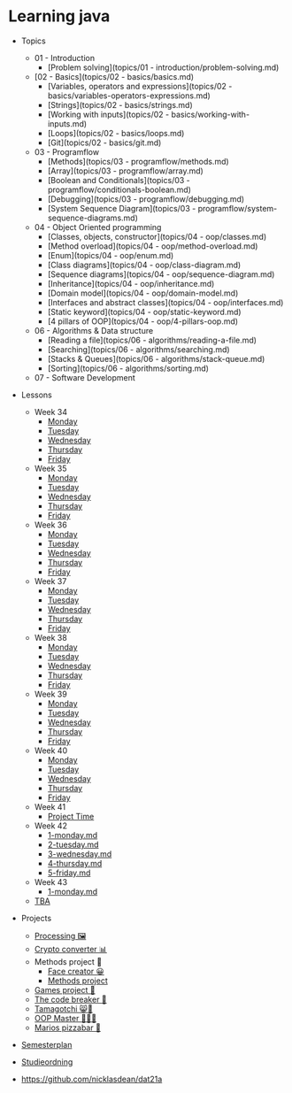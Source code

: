 # Learning java

- Topics
  - 01 - Introduction
    - [Problem solving](topics/01 - introduction/problem-solving.md)
  - [02 - Basics](topics/02 - basics/basics.md)
    - [Variables, operators and expressions](topics/02 - basics/variables-operators-expressions.md)
    - [Strings](topics/02 - basics/strings.md)
    - [Working with inputs](topics/02 - basics/working-with-inputs.md)
    - [Loops](topics/02 - basics/loops.md)
    - [Git](topics/02 - basics/git.md)
  - 03 - Programflow
    - [Methods](topics/03 - programflow/methods.md)
    - [Array](topics/03 - programflow/array.md)
    - [Boolean and Conditionals](topics/03 - programflow/conditionals-boolean.md)
    - [Debugging](topics/03 - programflow/debugging.md)
    - [System Sequence Diagram](topics/03 - programflow/system-sequence-diagrams.md) 
  - 04 - Object Oriented programming
    - [Classes, objects, constructor](topics/04 - oop/classes.md)
    - [Method overload](topics/04 - oop/method-overload.md)
    - [Enum](topics/04 - oop/enum.md)
    - [Class diagrams](topics/04 - oop/class-diagram.md)
    - [Sequence diagrams](topics/04 - oop/sequence-diagram.md)
    - [Inheritance](topics/04 - oop/inheritance.md)
    - [Domain model](topics/04 - oop/domain-model.md)
    - [Interfaces and abstract classes](topics/04 - oop/interfaces.md)
    - [Static keyword](topics/04 - oop/static-keyword.md)
    - [4 pillars of OOP](topics/04 - oop/4-pillars-oop.md)
  - 06 - Algorithms & Data structure
    -  [Reading a file](topics/06 - algorithms/reading-a-file.md)
    -  [Searching](topics/06 - algorithms/searching.md) 
    -  [Stacks & Queues](topics/06 - algorithms/stack-queue.md) 
    -  [Sorting](topics/06 - algorithms/sorting.md) 
  - 07 - Software Development
- Lessons
  - Week 34
    - [Monday](lessons/week-01/1-monday.md)
    - [Tuesday](lessons/week-01/2-tuesday.md)
    - [Wednesday](lessons/week-01/3-wednesday.md)
    - [Thursday](lessons/week-01/4-thursday.md)
    - [Friday](lessons/week-01/5-friday.md)
  - Week 35
    - [Monday](lessons/week-02/1-monday.md)
    - [Tuesday](lessons/week-02/2-tuesday.md)
    - [Wednesday](lessons/week-02/3-wednesday.md)
    - [Thursday](lessons/week-02/4-thursday.md)
    - [Friday](lessons/week-02/5-friday.md)
  - Week 36
    - [Monday](lessons/week-03/1-monday.md)
    - [Tuesday](lessons/week-03/2-tuesday.md)
    - [Wednesday](lessons/week-03/3-wednesday.md)
    - [Thursday](lessons/week-03/4-thursday.md)
    - [Friday](lessons/week-03/5-friday.md)
  - Week 37
    - [Monday](lessons/week-04/1-monday.md)
    - [Tuesday](lessons/week-04/2-tuesday.md)
    - [Wednesday](lessons/week-04/3-wednesday.md)
    - [Thursday](lessons/week-04/4-thursday.md)
    - [Friday](lessons/week-04/5-friday.md)
  - Week 38
    - [Monday](lessons/week-05/1-monday.md)
    - [Tuesday](lessons/week-05/2-tuesday.md)
    - [Wednesday](lessons/week-05/3-wednesday.md)
    - [Thursday](lessons/week-05/4-thursday.md)
    - [Friday](lessons/week-05/5-friday.md)
  - Week 39
    - [Monday](lessons/week-06/1-monday.md)
    - [Tuesday](lessons/week-06/2-tuesday.md)
    - [Wednesday](lessons/week-06/3-wednesday.md)
    - [Thursday](lessons/week-06/4-thursday.md)
    - [Friday](lessons/week-06/5-friday.md)
  - Week 40
    - [Monday](lessons/week-07/1-monday.md)
    - [Tuesday](lessons/week-07/2-tuesday.md)
    - [Wednesday](lessons/week-07/3-wednesday.md)
    - [Thursday](lessons/week-07/4-thursday.md)
    - [Friday](lessons/week-07/5-friday.md)
  - Week 41
    - [Project Time](lessons/week-08/project-time.md)
  - Week 42
    -  [1-monday.md](lessons/week-09/1-monday.md)
    -  [2-tuesday.md](lessons/week-09/2-tuesday.md) 
    -  [3-wednesday.md](lessons/week-09/3-wednesday.md)
    -  [4-thursday.md](lessons/week-09/4-thursday.md) 
    -  [5-friday.md](lessons/week-09/5-friday.md) 
  - Week 43
    -  [1-monday.md](lessons/week-10/1-monday.md) 
  - [TBA](/tba.md)
- Projects 
  - [Processing 🖼](projects/processing.md)
  - [Crypto converter 📊](projects/crypto-converter.md)
  - Methods project 📠
    - [Face creator 😀](projects/face-creator.md) 
    - [Methods project](projects/methods-project.md)
  - [Games project 🎲](projects/games-project.md)
  - [The code breaker 🔐](projects/the-code-breaker.md)
  - [Tamagotchi 😸🐶](projects/tamagotchi.md)
  - [OOP Master 🧙‍♀️🧙](projects/oop-master.md)
  - [Marios pizzabar 🍕](projects/marios-pizzabar.md)
- [Semesterplan](https://studkea.sharepoint.com/:x:/s/Datamatikerundervisere/EeFyMbdholJNsFAXs5XoW4oBHB2pefFTSaeCtWdhWALz6g?e=tZbOdW)
- [Studieordning](https://kea.dk/images/DA/Files/Uddannelser/Studieordninger/STO-Datamatiker-2019-december.pdf)

- https://github.com/nicklasdean/dat21a
